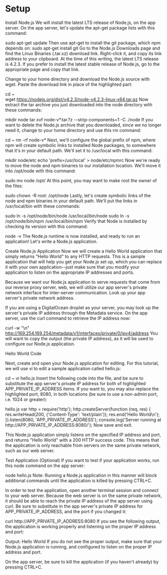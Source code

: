 # Setup
Install Node.js
We will install the latest LTS release of Node.js, on the app server.
On the app server, let's update the apt-get package lists with this command:

sudo apt-get update
Then use apt-get to install the git package, which npm depends on:
sudo apt-get install git
Go to the Node.js Downloads page and find the Linux Binaries (.tar.xz) download link.
Right-click it, and copy its link address to your clipboard. At the time of this writing, the latest LTS release is 4.2.3. If you prefer to install the latest stable release of Node.js, go to the appropriate page and copy that link.

Change to your home directory and download the Node.js source with wget. Paste the download link in place of the highlighted part:

cd ~ <br>
wget https://nodejs.org/dist/v4.2.3/node-v4.2.3-linux-x64.tar.gz
Now extract the tar archive you just downloaded into the node directory with these commands:

mkdir node
tar xvf node-v*.tar.?z --strip-components=1 -C ./node
If you want to delete the Node.js archive that you downloaded, since we no longer need it, change to your home directory and use this rm command:

cd ~
rm -rf node-v*
Next, we'll configure the global prefix of npm, where npm will create symbolic links to installed Node packages, to somewhere that it's in your default path. We'll set it to /usr/local with this command:

mkdir node/etc
echo 'prefix=/usr/local' > node/etc/npmrc
Now we're ready to move the node and npm binaries to our installation location. We'll move it into /opt/node with this command:

sudo mv node /opt/
At this point, you may want to make root the owner of the files:

sudo chown -R root: /opt/node
Lastly, let's create symbolic links of the node and npm binaries in your default path. We'll put the links in /usr/local/bin with these commands:

sudo ln -s /opt/node/bin/node /usr/local/bin/node
sudo ln -s /opt/node/bin/npm /usr/local/bin/npm
Verify that Node is installed by checking its version with this command:

node -v
The Node.js runtime is now installed, and ready to run an application! Let's write a Node.js application.

Create Node.js Application
Now we will create a Hello World application that simply returns "Hello World" to any HTTP requests. This is a sample application that will help you get your Node.js set up, which you can replace it with your own application--just make sure that you modify your application to listen on the appropriate IP addresses and ports.

Because we want our Node.js application to serve requests that come from our reverse proxy server, web, we will utilize our app server's private network interface for inter-server communication. Look up your app server's private network address.

If you are using a DigitalOcean droplet as your server, you may look up the server's private IP address through the Metadata service. On the app server, use the curl command to retrieve the IP address now:

curl -w "\n" http://169.254.169.254/metadata/v1/interfaces/private/0/ipv4/address 
You will want to copy the output (the private IP address), as it will be used to configure our Node.js application.

Hello World Code

Next, create and open your Node.js application for editing. For this tutorial, we will use vi to edit a sample application called hello.js:

cd ~
vi hello.js
Insert the following code into the file, and be sure to substitute the app server's private IP address for both of highlighted APP_PRIVATE_IP_ADDRESS items. If you want to, you may also replace the highlighted port, 8080, in both locations (be sure to use a non-admin port, i.e. 1024 or greater):

hello.js
var http = require('http');
http.createServer(function (req, res) {
  res.writeHead(200, {'Content-Type': 'text/plain'});
  res.end('Hello World\n');
}).listen(8080, 'APP_PRIVATE_IP_ADDRESS');
console.log('Server running at http://APP_PRIVATE_IP_ADDRESS:8080/');
Now save and exit.

This Node.js application simply listens on the specified IP address and port, and returns "Hello World" with a 200 HTTP success code. This means that the application is only reachable from servers on the same private network, such as our web server.

Test Application (Optional)
If you want to test if your application works, run this node command on the app server:

node hello.js
Note: Running a Node.js application in this manner will block additional commands until the application is killed by pressing CTRL+C.

In order to test the application, open another terminal session and connect to your web server. Because the web server is on the same private network, it should be able to reach the private IP address of the app server using curl. Be sure to substitute in the app server's private IP address for APP_PRIVATE_IP_ADDRESS, and the port if you changed it:

curl http://APP_PRIVATE_IP_ADDRESS:8080
If you see the following output, the application is working properly and listening on the proper IP address and port:

Output:
Hello World
If you do not see the proper output, make sure that your Node.js application is running, and configured to listen on the proper IP address and port.

On the app server, be sure to kill the application (if you haven't already) by pressing CTRL+C.
